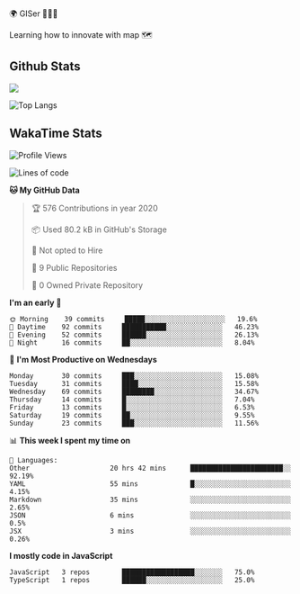 🌍 GISer 👨🏻‍💻

Learning how to innovate with map 🗺

## Github Stats

![](https://github-readme-stats.vercel.app/api?username=lkcozy&show_icons=true&theme=tokyonight&hide_title=true)

![Top Langs](https://github-readme-stats.vercel.app/api/top-langs/?username=lkcozy&layout=compact&theme=tokyonight)

## WakaTime Stats

<!--START_SECTION:waka-->
![Profile Views](http://img.shields.io/badge/Profile%20Views-50-blue)

![Lines of code](https://img.shields.io/badge/From%20Hello%20World%20I've%20written-300620%20Lines%20of%20code-blue)

**🐱 My GitHub Data** 

> 🏆 576 Contributions in year 2020
 > 
> 📦 Used 80.2 kB in GitHub's Storage 
 > 
> 🚫 Not opted to Hire
 > 
> 📜 9 Public Repositories 
 > 
> 🔑 0 Owned Private Repository 
 > 
**I'm an early 🐤** 

```text
🌞 Morning    39 commits     █████░░░░░░░░░░░░░░░░░░░░   19.6% 
🌆 Daytime    92 commits     ███████████░░░░░░░░░░░░░░   46.23% 
🌃 Evening    52 commits     ██████░░░░░░░░░░░░░░░░░░░   26.13% 
🌙 Night      16 commits     ██░░░░░░░░░░░░░░░░░░░░░░░   8.04%

```
📅 **I'm Most Productive on Wednesdays** 

```text
Monday       30 commits     ███░░░░░░░░░░░░░░░░░░░░░░   15.08% 
Tuesday      31 commits     ████░░░░░░░░░░░░░░░░░░░░░   15.58% 
Wednesday    69 commits     ████████░░░░░░░░░░░░░░░░░   34.67% 
Thursday     14 commits     █░░░░░░░░░░░░░░░░░░░░░░░░   7.04% 
Friday       13 commits     █░░░░░░░░░░░░░░░░░░░░░░░░   6.53% 
Saturday     19 commits     ██░░░░░░░░░░░░░░░░░░░░░░░   9.55% 
Sunday       23 commits     ███░░░░░░░░░░░░░░░░░░░░░░   11.56%

```


📊 **This week I spent my time on** 

```text
💬 Languages: 
Other                    20 hrs 42 mins      ███████████████████████░░   92.19% 
YAML                     55 mins             █░░░░░░░░░░░░░░░░░░░░░░░░   4.15% 
Markdown                 35 mins             ░░░░░░░░░░░░░░░░░░░░░░░░░   2.65% 
JSON                     6 mins              ░░░░░░░░░░░░░░░░░░░░░░░░░   0.5% 
JSX                      3 mins              ░░░░░░░░░░░░░░░░░░░░░░░░░   0.26%

```

**I mostly code in JavaScript** 

```text
JavaScript   3 repos        ██████████████████░░░░░░░   75.0% 
TypeScript   1 repos        ██████░░░░░░░░░░░░░░░░░░░   25.0%

```



<!--END_SECTION:waka-->
